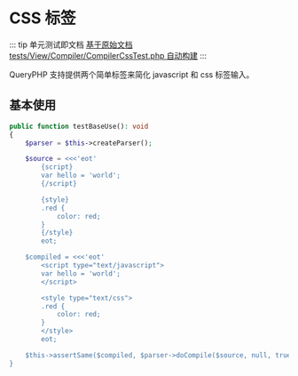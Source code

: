 # CSS 标签

::: tip 单元测试即文档
[基于原始文档 tests/View/Compiler/CompilerCssTest.php 自动构建](https://github.com/hunzhiwange/framework/blob/master/tests/View/Compiler/CompilerCssTest.php)
:::
    
QueryPHP 支持提供两个简单标签来简化 javascript 和 css 标签输入。

## 基本使用


``` php
public function testBaseUse(): void
{
    $parser = $this->createParser();

    $source = <<<'eot'
        {script}
        var hello = 'world';
        {/script}

        {style}
        .red {
            color: red;
        }
        {/style}
        eot;

    $compiled = <<<'eot'
        <script type="text/javascript">
        var hello = 'world';
        </script>

        <style type="text/css">
        .red {
            color: red;
        }
        </style>
        eot;

    $this->assertSame($compiled, $parser->doCompile($source, null, true));
}
```